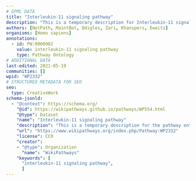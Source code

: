 ```yaml
---
# GPML DATA
title: "Interleukin-11 signaling pathway"
description: "This is a temporary description for Interleukin-11 signaling pathway"
authors: [NetPath, MaintBot, Ddigles, Zari, Khanspers, Eweitz]
organisms: [Homo sapiens]
annotations:
  - id: PW:0000902
    value: interleukin-11 signaling pathway
    type: Pathway Ontology
# ADDITIONAL DATA
last-edited: 2021-05-19
communities: []
wpid: "WP2332"
# STRUCTURED METADATA FOR SEO
seo:
  type: CreativeWork
schema-jsonld:
  - "@context": https://schema.org/
    "@id": https://wikipathways.github.io/pathways/WP554.html
    "@type": Dataset
    "name": "Interleukin-11 signaling pathway"
    "description": "This is a temporary description for the pathway entitled: Interleukin-11 signaling pathway"
    "url": "https://www.wikipathways.org/index.php/Pathway:WP2332"
    "license": CC0
    "creator":
    - "@type": Organization
      "name": "WikiPathways"
    "keywords": [
      "interleukin-11 signaling pathway",
      ]
---
```

